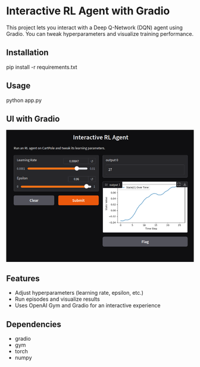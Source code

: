 # Interactive RL Agent with Gradio  
This project lets you interact with a Deep Q-Network (DQN) agent using Gradio. You can tweak hyperparameters and visualize training performance.  

## Installation  
pip install -r requirements.txt  

## Usage  
python app.py  

## UI with Gradio  
![Screenshot](SS.png)  

## Features  
- Adjust hyperparameters (learning rate, epsilon, etc.)  
- Run episodes and visualize results  
- Uses OpenAI Gym and Gradio for an interactive experience  

## Dependencies  
- gradio  
- gym  
- torch  
- numpy  

